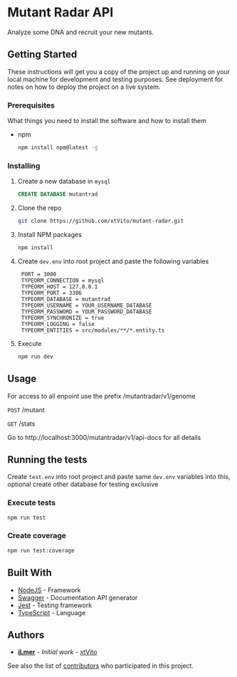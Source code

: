# Mutant Radar API

Analyze some DNA and recruit your new mutants.

## Getting Started

These instructions will get you a copy of the project up and running on your local machine for development and testing purposes. See deployment for notes on how to deploy the project on a live system.

### Prerequisites

What things you need to install the software and how to install them
* npm
  ```sh
  npm install npm@latest -g
  ```

### Installing

1. Create a new database in `mysql`
   ```sql
   CREATE DATABASE mutantrad
   ```
2. Clone the repo
   ```sh
   git clone https://github.com/xtVito/mutant-radar.git
   ```
3. Install NPM packages
   ```sh
   npm install
   ```
4. Create `dev.env` into root project and paste the following variables
   ```env
    PORT = 3000
    TYPEORM_CONNECTION = mysql
    TYPEORM_HOST = 127.0.0.1
    TYPEORM_PORT = 3306
    TYPEORM_DATABASE = mutantrad
    TYPEORM_USERNAME = YOUR_USERNAME_DATABASE
    TYPEORM_PASSWORD = YOUR_PASSWORD_DATABASE
    TYPEORM_SYNCHRONIZE = true
    TYPEORM_LOGGING = false
    TYPEORM_ENTITIES = src/modules/**/*.entity.ts
   ```
5. Execute
   ```sh
   npm run dev
   ```

## Usage

For access to all enpoint use the prefix /mutantradar/v1/genome

`POST` /mutant

`GET` /stats

Go to http://localhost:3000/mutantradar/v1/api-docs for all details

## Running the tests

Create `test.env` into root project and paste same `dev.env` variables into this, optional create other database for testing exclusive

### Execute tests

   ```sh
   npm run test
   ```

### Create coverage

   ```sh
   npm run test:coverage
   ```

## Built With

* [NodeJS](https://nodejs.org/es/) - Framework
* [Swagger](https://swagger.io/) - Documentation API generator
* [Jest](https://jestjs.io/) - Testing framework
* [TypeScript](https://www.typescriptlang.org/) - Language

## Authors

* **[iLmer](https://ilmer.dev/)** - *Initial work* - [xtVito](https://github.com/xtVito)

See also the list of [contributors](https://github.com/xtVito/mutant-radar/contributors) who participated in this project.
